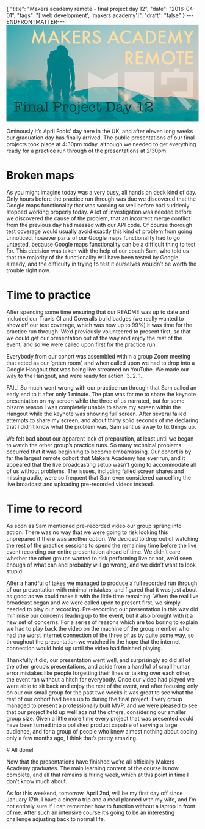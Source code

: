 {
  "title": "Makers academy remote - final project day 12",
  "date": "2016-04-01",
  "tags": "['web development', 'makers academy']",
  "draft": "false"
}
---ENDFRONTMATTER---
![Makers Academy remote final project day 12](media/makers-academy-remote-final-project-day-12-header.png "Makers Academy remote final project day 12")

Ominously It’s April Fools’ day here in the UK, and after eleven long weeks our graduation day has finally arrived. The public presentations of our final projects took place at 4:30pm today, although we needed to get everything ready for a practice run through of the presentations at 2:30pm.

# Broken maps

As you might imagine today was a very busy, all hands on deck kind of day. Only hours before the practice run through was due we discovered that the Google maps functionality that was working so well before had suddenly stopped working properly today. A lot of investigation was needed before we discovered the cause of the problem, that an incorrect merge conflict from the previous day had messed with our API code. Of course thorough test coverage would usually avoid exactly this kind of problem from going unnoticed, however parts of our Google maps functionality had to go untested, because Google maps functionality can be a difficult thing to test for. This decision was taken with the help of our coach Sam, who told us that the majority of the functionality will have been tested by Google already, and the difficulty in trying to test it ourselves wouldn’t be worth the trouble right now.

# Time to practice

After spending some time ensuring that our README was up to date and included our Travis CI and Coveralls build badges (we really wanted to show off our test coverage, which was now up to 99%) it was time for the practice run through. We’d previously volunteered to present first, so that we could get our presentation out of the way and enjoy the rest of the event, and so we were called upon first for the practice run.

Everybody from our cohort was assembled within a group Zoom meeting that acted as our ‘green room’, and when called upon we had to drop into a Google Hangout that was being live streamed on YouTube. We made our way to the Hangout, and were ready for action. 3..2..1..

FAIL! So much went wrong with our practice run through that Sam called an early end to it after only 1 minute. The plan was for me to share the keynote presentation on my screen while the three of us narrated, but for some bizarre reason I was completely unable to share my screen within the Hangout while the keynote was showing full screen. After several failed attempts to share my screen, and about thirty solid seconds of me declaring that I didn’t know what the problem was, Sam sent us away to fix things up.

We felt bad about our apparent lack of preparation, at least until we began to watch the other group’s practice runs. So many technical problems occurred that it was beginning to become embarrassing. Our cohort is by far the largest remote cohort that Makers Academy has ever run, and it appeared that the live broadcasting setup wasn’t going to accommodate all of us without problems. The issues, including failed screen shares and missing audio, were so frequent that Sam even considered cancelling the live broadcast and uploading pre-recorded videos instead.

# Time to record

As soon as Sam mentioned pre-recorded video our group sprang into action. There was no way that we were going to risk looking this unprepared if there was another option. We decided to drop out of watching the rest of the practice sessions to spend the remaining time before the live event recording our entire presentation ahead of time. We didn’t care whether the other groups wanted to risk performing live or not, we’d seen enough of what can and probably will go wrong, and we didn’t want to look stupid.

After a handful of takes we managed to produce a full recorded run through of our presentation with minimal mistakes, and figured that it was just about as good as we could make it with the little time remaining. When the real live broadcast began and we were called upon to present first, we simply needed to play our recording. Pre-recording our presentation in this way did minimise our concerns leading up to the event, but it also brought with it a new set of concerns. For a series of reasons which are too boring to explain we had to play back the video on the machine of the group member who had the worst internet connection of the three of us by quite some way, so throughout the presentation we watched in the hope that the internet connection would hold up until the video had finished playing.

Thankfully it did, our presentation went well, and surprisingly so did all of the other group’s presentations, and aside from a handful of small human error mistakes like people forgetting their lines or talking over each other, the event ran without a hitch for everybody. Once our video had played we were able to sit back and enjoy the rest of the event, and after focusing only on our our small group for the past two weeks it was great to see what the rest of our cohort had been up to during the final project. Every group managed to present a professionally built MVP, and we were pleased to see that our project held up well against the others, considering our smaller group size. Given a little more time every project that was presented could have been turned into a polished product capable of serving a large audience, and for a group of people who knew almost nothing about coding only a few months ago, I think that’s pretty amazing.

# All done!

Now that the presentations have finished we’re all officially Makers Academy graduates. The main learning content of the course is now complete, and all that remains is hiring week, which at this point in time I don’t know much about.

As for this weekend, tomorrow, April 2nd, will be my first day off since January 17th. I have a cinema trip and a meal planned with my wife, and I’m not entirely sure if I can remember how to function without a laptop in front of me. After such an intensive course it’s going to be an interesting challenge adjusting back to normal life.
